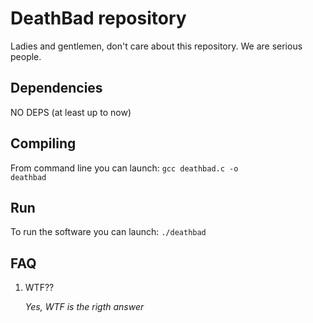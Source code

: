 DeathBad repository
=========================================================================

Ladies and gentlemen,
don't care about this repository. We are serious people.

Dependencies
-------------------------------------------------------------------------
NO DEPS (at least up to now)


Compiling
-------------------------------------------------------------------------

From command line you can launch:
<code>gcc deathbad.c -o deathbad</code>


Run
-------------------------------------------------------------------------
To run the software you can launch:
<code>./deathbad</code>


FAQ
-------------------------------------------------------------------------
1. WTF??

	_Yes, WTF is the rigth answer_

